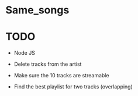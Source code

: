 Same_songs
==========

TODO
======
- Node JS 
- Delete tracks from the artist
- Make sure the 10 tracks are streamable


- Find the best playlist for two tracks (overlapping)